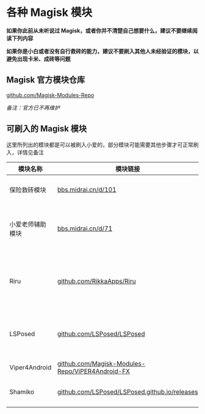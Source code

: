 # 各种 Magisk 模块

**如果你此前从未听说过 Magisk，或者你并不清楚自己想要什么，建议不要继续阅读下列内容**

**如果你是小白或者没有自行救砖的能力，建议不要刷入其他人未经验证的模块，以避免出现卡米、成砖等问题**

## Magisk 官方模块仓库

[github.com/Magisk-Modules-Repo](https://github.com/Magisk-Modules-Repo)

*备注：官方已不再维护*

## 可刷入的 Magisk 模块

这里所列出的模块都是可以被刷入小爱的，部分模块可能需要其他步骤才可正常刷入，详情见备注

| 模块名称 | 模块链接 | 备注 |
|   ---   |  ---   | ---  |
| 保险救砖模块 | [bbs.midrai.cn/d/101](https://bbs.midrai.cn/d/101) | 折腾必备，用于应急，请先阅读帖子内容后使用 |
| 小爱老师辅助模块 | [bbs.midrai.cn/d/71](https://bbs.midrai.cn/d/71) | 刷入了字体模块的用户请刷入不修复 emoji 的版本。手动修改过系统文件的用户谨慎刷入 |
| Riru | [github.com/RikkaApps/Riru](https://github.com/RikkaApps/Riru) | 由于 Magisk 已正式发布 Zygisk，该模块已停更。如果在开启 Zygisk 的设备上使用该模块，模块将不生效。 |
| LSPosed | [github.com/LSPosed/LSPosed](https://github.com/LSPosed/LSPosed) | 支持 Riru 和 Zygisk，下载时请选择对应版本。需要手动安装独立的模块管理器才可正常运作。 |
| Viper4Android | [github.com/Magisk-Modules-Repo/ViPER4Android-FX](https://github.com/Magisk-Modules-Repo/ViPER4Android-FX) | 详细安装步骤见 [bbs.midrai.cn/d/103](https://bbs.midrai.cn/d/103) |
| Shamiko | [github.com/LSPosed/LSPosed.github.io/releases](https://github.com/LSPosed/LSPosed.github.io/releases) | 仅支持 Zygisk，是一个屏蔽root的插件，直接刷入即可。 |
